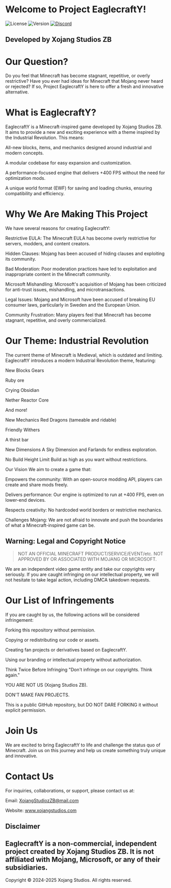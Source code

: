 # Welcome to Project EaglecraftY!
![License](https://img.shields.io/badge/License-proprietary-red)
![Version](https://img.shields.io/badge/Version-v0.0-blue)
[![Discord](https://img.shields.io/badge/Discord-Join%20Our%20Server-7289DA?logo=discord)](https://discord.gg/acN93WBRC5)

## Developed by Xojang Studios ZB

# Our Question?
Do you feel that Minecraft has become stagnant, repetitive, or overly restrictive? Have you ever had ideas for Minecraft that Mojang never heard or rejected? If so, Project EaglecraftY is here to offer a fresh and innovative alternative.

# What is EaglecraftY?
EaglecraftY is a Minecraft-inspired game developed by Xojang Studios ZB. It aims to provide a new and exciting experience with a theme inspired by the Industrial Revolution. This means:

All-new blocks, items, and mechanics designed around industrial and modern concepts.

A modular codebase for easy expansion and customization.

A performance-focused engine that delivers +400 FPS without the need for optimization mods.

A unique world format (EWF) for saving and loading chunks, ensuring compatibility and efficiency.

# Why We Are Making This Project
We have several reasons for creating EaglecraftY:

Restrictive EULA: The Minecraft EULA has become overly restrictive for servers, modders, and content creators.

Hidden Clauses: Mojang has been accused of hiding clauses and exploiting its community.

Bad Moderation: Poor moderation practices have led to exploitation and inappropriate content in the Minecraft community.

Microsoft Mishandling: Microsoft's acquisition of Mojang has been criticized for anti-trust issues, mishandling, and microtransactions.

Legal Issues: Mojang and Microsoft have been accused of breaking EU consumer laws, particularly in Sweden and the European Union.

Community Frustration: Many players feel that Minecraft has become stagnant, repetitive, and overly commercialized.


# Our Theme: Industrial Revolution
The current theme of Minecraft is Medieval, which is outdated and limiting. EaglecraftY introduces a modern Industrial Revolution theme, featuring:

New Blocks
Gears

Ruby ore

Crying Obsidian

Nether Reactor Core

And more!

New Mechanics
Red Dragons (tameable and ridable)

Friendly Withers

A thirst bar

New Dimensions
A Sky Dimension and Farlands for endless exploration.

No Build Height Limit
Build as high as you want without restrictions.

Our Vision
We aim to create a game that:

Empowers the community: With an open-source modding API, players can create and share mods freely.

Delivers performance: Our engine is optimized to run at +400 FPS, even on lower-end devices.

Respects creativity: No hardcoded world borders or restrictive mechanics.

Challenges Mojang: We are not afraid to innovate and push the boundaries of what a Minecraft-inspired game can be.

## Warning: Legal and Copyright Notice
> NOT AN OFFICIAL MINECRAFT PRODUCT/SERVICE/EVENT/etc.
> NOT APPROVED BY OR ASSOCIATED WITH MOJANG OR MICROSOFT.

We are an independent video game entity and take our copyrights very seriously. If you are caught infringing on our intellectual property, we will not hesitate to take legal action, including DMCA takedown requests.

# Our List of Infringements
If you are caught by us, the following actions will be considered infringement:

Forking this repository without permission.

Copying or redistributing our code or assets.

Creating fan projects or derivatives based on EaglecraftY.

Using our branding or intellectual property without authorization.

Think Twice Before Infringing
"Don't infringe on our copyrights. Think again."

YOU ARE NOT US (Xojang Studios ZB).

DON'T MAKE FAN PROJECTS.

This is a public GitHub repository, but DO NOT DARE FORKING it without explicit permission.

# Join Us
We are excited to bring EaglecraftY to life and challenge the status quo of Minecraft. Join us on this journey and help us create something truly unique and innovative.

# Contact Us
For inquiries, collaborations, or support, please contact us at:

Email: XojangStudiozZB@mail.com

Website: www.xojangstudios.com

## Disclaimer
## EaglecraftY is a non-commercial, independent project created by Xojang Studios ZB. It is not affiliated with Mojang, Microsoft, or any of their subsidiaries.

Copyright © 2024-2025 Xojang Studios. All rights reserved.

